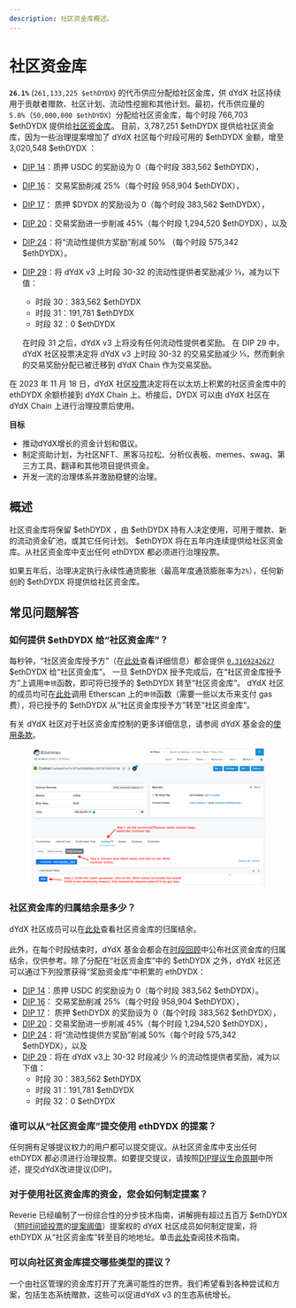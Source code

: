 ```yaml
---
description: 社区资金库概述。
---
```


# 社区资金库

**`26.1%`** (`261,133,225 $ethDYDX`) 的代币供应分配给社区金库，供 dYdX 社区持续用于贡献者赠款、社区计划、流动性挖掘和其他计划。最初，代币供应量的 `5.0%`（`50,000,000 $ethDYDX`）分配给社区资金库，每个时段 766,703 $ethDYDX 提供给[社区资金库](https://docs.dydx.community/dydx-governance/start-here/dydx-allocations)。 目前，3,787,251 $ethDYDX 提供给社区资金库，因为一些治理提案增加了 dYdX 社区每个时段可用的 $ethDYDX 金额，增至 3,020,548 $ethDYDX ：

* [DIP 14](https://dydx.community/dashboard/proposal/7)：质押 USDC 的奖励设为 0（每个时段 383,562 $ethDYDX），
* [DIP 16](https://dydx.community/dashboard/proposal/8)： 交易奖励削减 25%（每个时段 958,904 $ethDYDX），
* [DIP 17](https://dydx.community/dashboard/proposal/9)： 质押 $DYDX 的奖励设为 0（每个时段 383,562 $ethDYDX），
* [DIP 20](https://dydx.community/dashboard/proposal/11)：交易奖励进一步削减 45%（每个时段 1,294,520 $ethDYDX），以及
* [DIP 24](https://github.com/dydxfoundation/dip/blob/master/content/dips/DIP-24.md)：将“流动性提供方奖励”削减 50% （每个时段 575,342 $ethDYDX）。
*   [DIP 29](https://dydx.community/dashboard/proposal/16)：将 dYdX v3 上时段 30-32 的流动性提供者奖励减少 ⅓，减为以下值：

    * 时段 30：383,562 $ethDYDX
    * 时段 31：191,781 $ethDYDX
    * 时段 32：0 $ethDYDX

    在时段 31 之后，dYdX v3 上将没有任何流动性提供者奖励。 在 DIP 29 中，dYdX 社区投票决定将 dYdX v3 上时段 30-32 的交易奖励减少 ⅓，然而剩余的交易奖励分配已被迁移到 dYdX Chain 作为交易奖励。

在 2023 年 11 月 18 日，dYdX 社区[投票](https://dydx.community/dashboard/proposal/16)决定将在以太坊上积累的社区资金库中的 ethDYDX 余额桥接到 dYdX Chain 上。桥接后，DYDX 可以由 dYdX 社区在 dYdX Chain 上进行治理投票后使用。



**目标**

* 推动dYdX增长的资金计划和倡议。
* 制定资助计划，为社区NFT、黑客马拉松、分析仪表板、memes、swag、第三方工具、翻译和其他项目提供资金。
* 开发一流的治理体系并激励稳健的治理。

## 概述

社区资金库将保留 $ethDYDX ，由 $ethDYDX 持有人决定使用，可用于赠款、新的流动资金矿池，或其它任何计划。 $ethDYDX 将在五年内连续提供给社区资金库。从社区资金库中支出任何 ethDYDX 都必须进行治理投票。

如果五年后，治理决定执行永续性通货膨胀（最高年度通货膨胀率为`2%`），任何新创的 $ethDYDX 将提供给社区资金库。

## 常见问题解答

### 如何提供 $ethDYDX 给“社区资金库”？

每秒钟，“社区资金库授予方”（在[此处](https://docs.dydx.community/dydx-governance/resources/technical-overview#governance-architecture-overview)查看详细信息）都会提供 [`0.3169242627`](tel:03169242627) $ethDYDX 给“社区资金库”。 一旦 $ethDYDX 授予完成后，在“社区资金库授予方”上调用`申领`函数，即可将已授予的 $ethDYDX 转至“社区资金库”。 dYdX 社区的成员均可在[此处](https://etherscan.io/address/0x08a90Fe0741B7DeF03fB290cc7B273F1855767D8#writeContract)调用 Etherscan 上的`申领`函数（需要一些以太币来支付 gas 费），将已授予的 $ethDYDX 从“社区资金库授予方”转至“社区资金库”。

有关 dYdX 社区对于社区资金库控制的更多详细信息，请参阅 dYdX 基金会的[使用条款](https://dydx.foundation/terms)。

<figure><img src="../.gitbook/assets/claim-function-CT-vester.png" alt=""><figcaption></figcaption></figure>

### 社区资金库的归属结余是多少？

dYdX 社区成员可以在[此处](https://dydx.shippooor.xyz/)查看社区资金库的归属结余。 \
\
此外，在每个时段结束时，dYdX 基金会都会在[时段回顾](https://dydx.foundation/blog)中公布社区资金库的归属结余，仅供参考。除了分配在“社区资金库”中的 $ethDYDX 之外，dYdX 社区还可以通过下列投票获得“奖励资金库”中积累的 ethDYDX：

* [DIP 14](https://dydx.community/dashboard/proposal/7)：质押 USDC 的奖励设为 0（每个时段 383,562 $ethDYDX）。
* [DIP 16](https://dydx.community/dashboard/proposal/8)： 交易奖励削减 25%（每个时段 958,904 $ethDYDX），
* [DIP 17](https://dydx.community/dashboard/proposal/9)： 质押 $ethDYDX 的奖励设为 0（每个时段 383,562 $ethDYDX），
* [DIP 20](https://dydx.community/dashboard/proposal/11)：交易奖励进一步削减 45%（每个时段 1,294,520 $ethDYDX），
* [DIP 24](https://github.com/dydxfoundation/dip/blob/master/content/dips/DIP-24.md)：将“流动性提供方奖励”削减 50%（每个时段 575,342 $ethDYDX），以及
* [DIP 29](https://dydx.community/dashboard/proposal/16)：将在 dYdX v3上 30-32 时段减少 ⅓ 的流动性提供者奖励，减为以下值：
  * 时段 30：383,562 $ethDYDX
  * 时段 31：191,781 $ethDYDX
  * 时段 32：0 $ethDYDX

### 谁可以从“社区资金库”提交使用 ethDYDX 的提案？

任何拥有足够提议权力的用户都可以提交提议。从社区资金库中支出任何 ethDYDX 都必须进行治理投票。如要提交提议，请按照[DIP提议生命周期](../voting-and-governance/dip-proposal-lifecycle.md)中所述，提交dYdX改进提议(DIP)。

### 对于使用社区资金库的资金，您会如何制定提案？

Reverie 已经编制了一份综合性的分步技术指南，讲解拥有超过五百万 $ethDYDX（[短时间锁投票](https://docs.dydx.community/dydx-governance/voting-and-governance/governance-process#short-timelock-executor)的[提案阈值](https://docs.dydx.community/dydx-governance/voting-and-governance/governance-parameters#timelock-parameters)）提案权的 dYdX 社区成员如何制定提案，将 ethDYDX 从“社区资金库”转至目的地地址。单击[此处](https://app.gitbook.com/o/-MeNgGQU0ucT2xo4s8-T/s/-MeNfSkgj48hU0q8Zbjn/\~/changes/EyisuFjLIyJ7K9RzaTfJ/technical-guide-on-building-a-dydx-community-treasury-spending-proposal)查阅技术指南。

### 可以向社区资金库提交哪些类型的提议？

一个由社区管理的资金库打开了充满可能性的世界。我们希望看到各种尝试和方案，包括生态系统赠款，这些可以促进dYdX v3 的生态系统增长。
